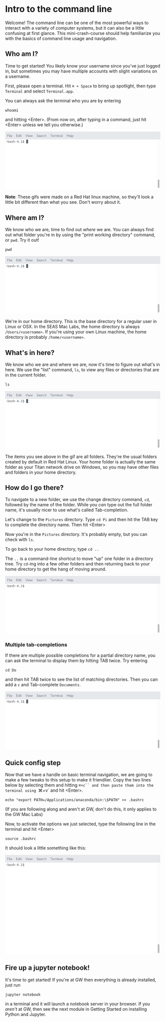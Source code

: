 # Intro to the command line

Welcome! The command line can be one of the most powerful ways to interact with
a variety of computer systems, but it can also be a little confusing at first
glance. This mini-crash-course should help familiarize you with the basics of
command line usage and navigation.


## Who am I?

Time to get started! You likely know your username since you've just logged in,
but sometimes you may have multiple accounts with slight variations on a
username.

First, please open a terminal. Hit `⌘ + Space` to bring up spotlight, then
type `Terminal` and select `Terminal.app`.

You can always ask the terminal who you are by entering

```console
whoami
```

and hitting \<Enter\>. (From now on, after typing in a command, just hit
\<Enter\> unless we tell you otherwise.)

![whoami](./images/1.whoami.gif)

**Note**: These gifs were made on a Red Hat linux machine, so they'll look a
little bit different than what you see. Don't worry about it.

## Where am I?

We know who we are, time to find out *where* we are. You can always find out
what folder you're in by using the "print working directory" command, or `pwd`.
Try it out!

```console
pwd
```

![pwd](./images/2.pwd.gif)

We're in our home directory. This is the base directory for a regular user in
Linux or OSX. In the SEAS Mac Labs, the home directory is always
`/Users/<username>`. If you're using your own Linux machine, the home directory
is probably `/home/<username>`.

## What's in here?

We know who we are and where we are, now it's time to figure out what's in here.
We use the "list" command, `ls`, to view any files or directories that are in
the current folder.

```console
ls
```

![ls](./images/3.ls.gif)

The items you see above in the gif are all folders. They're the usual folders
created by default in Red Hat Linux. Your home folder is actually the same
folder as your Titan network drive on Windows, so you may have other files and
folders in your home directory.

## How do I go there?

To navigate to a new folder, we use the change directory command, `cd`, followed
by the name of the folder. While you *can* type out the full folder name, it's
usually nicer to use what's called Tab-completion.

Let's change to the `Pictures` directory. Type `cd Pi` and then hit the TAB key
to complete the directory name. Then hit \<Enter\>

Now you're in the `Pictures` directory. It's probably empty, but you can check
with `ls`.

To go back to your home directory, type `cd ..`

The `..` is a command-line shortcut to move "up" one folder in a directory tree.
Try `cd`-ing into a few other folders and then returning back to your home
directory to get the hang of moving around.

![cd](./images/4.cd.gif)

### Multiple tab-completions

If there are multiple possible completions for a partial directory name, you can
ask the terminal to display them by hitting TAB twice. Try entering

```console
cd Do
```

and then hit TAB twice to see the list of matching directories. Then you can add
a `c` and Tab-complete `Documents`.

![cdtabtab](./images/5.cdtabtab.gif)

## Quick config step

Now that we have a handle on basic terminal navigation, we are going to make a
few tweaks to this setup to make it friendlier. Copy the two lines below by
selecting them and hitting `⌘+c`` and then paste them into the terminal using
`⌘+v` and hit \<Enter\>. 

```console
echo "export PATH=/Applications/anaconda/bin:\$PATH" >> .bashrc
```

(If you are following along and aren't at GW, don't do this, it only applies to
the GW Mac Labs)

Now, to activate the options we just selected, type the following line in the
terminal and hit \<Enter\>

```console
source .bashrc
```

It should look a little something like this:

![image](./images/6.bashrc.gif)

## Fire up a jupyter notebook!

It's time to get started! If you're at GW then everything is already installed,
just run

```console
jupyter notebook
```

in a terminal and it will launch a notebook server in your browser. If you
*aren't* at GW, then see the next module in Getting Started on installing Python
and Jupyter.
